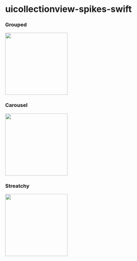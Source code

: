 # uicollectionview-spikes-swift

### Grouped
<img src="https://thumbs.gfycat.com/GiddyAromaticHypacrosaurus-size_restricted.gif" style="width: 200px;"/>

### Carousel
<img src="https://thumbs.gfycat.com/WarmheartedRecklessLabradorretriever-size_restricted.gif" style="width: 200px;"/>

### Streatchy
<img src="https://thumbs.gfycat.com/TatteredSlushyApisdorsatalaboriosa-size_restricted.gif" style="width: 200px;"/>


